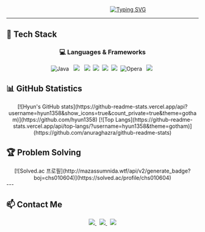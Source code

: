 <div align="center">

&nbsp;&nbsp;&nbsp;&nbsp;&nbsp;&nbsp;&nbsp;&nbsp;&nbsp;&nbsp;&nbsp;&nbsp;&nbsp;&nbsp;&nbsp;&nbsp;&nbsp;&nbsp;&nbsp;&nbsp;&nbsp;&nbsp;&nbsp;&nbsp;&nbsp;&nbsp;&nbsp;&nbsp;&nbsp;&nbsp;&nbsp;&nbsp;&nbsp;
<a href="https://git.io/typing-svg"><img src="https://readme-typing-svg.demolab.com?font=Fira+Code&size=30&duration=2500&pause=500&color=FFFFFF&random=true&width=435&lines=%F0%9F%8C%8AHyun's+Profile" alt="Typing SVG" /></a>
</div>

---

## 🔧 **Tech Stack**

<div align="center">

### 💻 **Languages & Frameworks**
![Java](https://img.shields.io/badge/java-%23ED8B00.svg?style=for-the-badge&logo=openjdk&logoColor=white) &nbsp;
<img src="https://img.shields.io/badge/Spring-6DB33F?style=for-the-badge&logo=spring&logoColor=white" /> &nbsp;
<img src="https://img.shields.io/badge/Spring%20Boot-6DB33F?style=for-the-badge&logo=springboot&logoColor=white" />&nbsp;
<img src="https://img.shields.io/badge/JavaScript-F7DF1E?style=for-the-badge&logo=javascript&logoColor=black" />&nbsp;
<img src="https://img.shields.io/badge/HTML5-E34F26?style=for-the-badge&logo=html5&logoColor=white" />&nbsp;
<img src="https://img.shields.io/badge/CSS3-1572B6?style=for-the-badge&logo=css3&logoColor=white" />&nbsp;
![Opera](https://img.shields.io/badge/Opera-FF1B2D?style=for-the-badge&logo=Opera&logoColor=white) &nbsp;
<img src="https://img.shields.io/badge/MySQL-4479A1?style=for-the-badge&logo=mysql&logoColor=white" />&nbsp;
</div>

## 📊 **GitHub Statistics**

<div align="center">
[![Hyun's GitHub stats](https://github-readme-stats.vercel.app/api?username=hyun1358&show_icons=true&count_private=true&theme=gotham)](https://github.com/hyun1358)
[![Top Langs](https://github-readme-stats.vercel.app/api/top-langs/?username=hyun1358&theme=gotham)](https://github.com/anuraghazra/github-readme-stats)
</div>

## 🏆 **Problem Solving**
<div align="center">
[![Solved.ac 프로필](http://mazassumnida.wtf/api/v2/generate_badge?boj=chs010604)](https://solved.ac/profile/chs010604)
</div>
---

## 📫 **Contact Me**
<div align="center">
<a href="mailto:chs010604@gmail.com">
  <img src="https://img.shields.io/badge/Gmail-D14836?style=for-the-badge&logo=gmail&logoColor=white" />
</a>&nbsp;
<a href="">
  <img src="https://img.shields.io/badge/velog-03C75A?style=for-the-badge&logo=velog-03C75A&logoColor=white" />
</a>&nbsp;
<a href="https://github.com/hyun1358">
  <img src="https://img.shields.io/badge/GitHub-181717?style=for-the-badge&logo=github&logoColor=white" />
</a>
</div>

